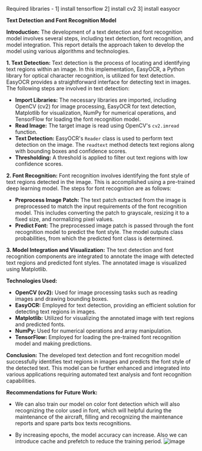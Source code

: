 Required libraries - 
1] install tensorflow
2] install cv2
3] install easyocr

**Text Detection and Font Recognition Model**

**Introduction:**
The development of a text detection and font recognition model involves several steps, including text detection, font recognition, and model integration. This report details the approach taken to develop the model using various algorithms and technologies.

**1. Text Detection:**
Text detection is the process of locating and identifying text regions within an image. In this implementation, EasyOCR, a Python library for optical character recognition, is utilized for text detection. EasyOCR provides a straightforward interface for detecting text in images. The following steps are involved in text detection:

- **Import Libraries:** The necessary libraries are imported, including OpenCV (cv2) for image processing, EasyOCR for text detection, Matplotlib for visualization, NumPy for numerical operations, and TensorFlow for loading the font recognition model.
- **Read Image:** The target image is read using OpenCV's `cv2.imread` function.
- **Text Detection:** EasyOCR's `Reader` class is used to perform text detection on the image. The `readtext` method detects text regions along with bounding boxes and confidence scores.
- **Thresholding:** A threshold is applied to filter out text regions with low confidence scores.

**2. Font Recognition:**
Font recognition involves identifying the font style of text regions detected in the image. This is accomplished using a pre-trained deep learning model. The steps for font recognition are as follows:

- **Preprocess Image Patch:** The text patch extracted from the image is preprocessed to match the input requirements of the font recognition model. This includes converting the patch to grayscale, resizing it to a fixed size, and normalizing pixel values.
- **Predict Font:** The preprocessed image patch is passed through the font recognition model to predict the font style. The model outputs class probabilities, from which the predicted font class is determined.

**3. Model Integration and Visualization:**
The text detection and font recognition components are integrated to annotate the image with detected text regions and predicted font styles. The annotated image is visualized using Matplotlib.

**Technologies Used:**
- **OpenCV (cv2):** Used for image processing tasks such as reading images and drawing bounding boxes.
- **EasyOCR:** Employed for text detection, providing an efficient solution for detecting text regions in images.
- **Matplotlib:** Utilized for visualizing the annotated image with text regions and predicted fonts.
- **NumPy:** Used for numerical operations and array manipulation.
- **TensorFlow:** Employed for loading the pre-trained font recognition model and making predictions.

**Conclusion:**
The developed text detection and font recognition model successfully identifies text regions in images and predicts the font style of the detected text. This model can be further enhanced and integrated into various applications requiring automated text analysis and font recognition capabilities.

**Recommendations for Future Work:**
- We can also train our model on color font detection which will also recognizing the color used in font, which will helpful during the maintenance of the aircraft, filling and recognizing the maintenance reports and spare parts box texts recognitions.

- By increasing epochs, the model accuracy can increase. Also we can introduce cache and prefetch to reduce the training period.
![image](https://github.com/Rohit-Saswadkar/Font-Text-classification-project-using-CNN/assets/126965510/d035db70-44a3-463f-a921-93861eee7c7c)

